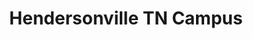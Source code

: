 ---
layout: locations
categories: locations
permalink: /locations/hnv/
location-id: hnv
class: section-locations location-hnv
title: Hendersonville TN Campus
---